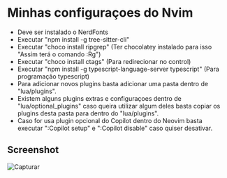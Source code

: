 # Minhas configuraçoes do Nvim

- Deve ser instalado o NerdFonts
- Executar "npm install -g tree-sitter-cli"
- Executar "choco install ripgrep" (Ter chocolatey instalado para isso "Assim terá o comando :Rg")
- Executar "choco install ctags" (Para redirecionar no control)
- Executar "npm install -g typescript-language-server typescript" (Para programação typescript)
- Para adicionar novos plugins basta adicionar uma pasta dentro de "lua/plugins".
- Existem alguns plugins extras e configuraçoes dentro de "lua/optional_plugins" caso queira utilizar algum deles basta copiar os plugins desta pasta para dentro do "lua/plugins".
- Caso for usa plugin opcional do Copilot dentro do Neovim basta executar ":Copilot setup" e ":Copilot disable" caso quiser desativar.

## Screenshot

![Capturar](https://github.com/user-attachments/assets/0edbad5c-3361-42ee-bc45-21136f6adf93)
